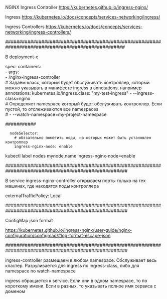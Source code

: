 NGINX Ingress Controller https://kubernetes.github.io/ingress-nginx/

Ingress https://kubernetes.io/docs/concepts/services-networking/ingress/

Ingress Controllers https://kubernetes.io/docs/concepts/services-networking/ingress-controllers/

###################################################################################################

В deployment-е

spec:
      containers:      
      - args:      
        - /nginx-ingress-controller        
        # Задаём класс, который будет обслуживать контроллер, который можно указывать в манифесте ingress в annotations, например annotations:  kubernetes.io/ingress.class: "my-test-ingress"
        - --ingress-class=nginx        
        # Определяет namespace который будет обслуживать контроллер. Если пустой, то отслеживаются все namespaces        
        # - --watch-namespace=my-project-namespace

###########

      nodeSelector:
        # обязательно пометить ноды, на которых может быть установлен контроллер
        ingress-nginx-node: enable

kubectl label nodes mynode.name ingress-nginx-node=enable

####################################################################################################

В service ingress-nginx-controller открываем порты только на тех машинах, где находятся  поды контроллера

externalTrafficPolicy: Local

####################################################################################################

ConfigMap json format

https://kubernetes.github.io/ingress-nginx/user-guide/nginx-configuration/configmap/#log-format-escape-json

####################################################################################################

ingress-controller размещаем в любом namespace. Обслуживает весь кластер. Разруливается для ingress по ingress-class, либо для namespace по watch-namespace

ingress обращается к service. Если они в одном namespace, то по короткому имени. Если в разных, то указывать полное имя сервиса с доменом
